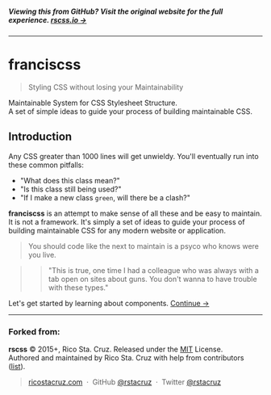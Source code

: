 ##### Viewing this from GitHub? Visit the original website for the full experience. **[rscss.io →](http://rscss.io)**
<!-- {h5: style='display:none'} -->

----
<!-- {hr: style='display:none'} -->

# franciscss

<!-- {h1:.massive-header.-with-tagline} -->

> Styling CSS without losing your Maintainability

Maintainable System for CSS Stylesheet Structure.<br>
A set of simple ideas to guide your process of building maintainable CSS.

Introduction
------------

Any CSS greater than 1000 lines will get unwieldy. You'll eventually run into these common pitfalls:

* "What does this class mean?"
* "Is this class still being used?"
* "If I make a new class `green`, will there be a clash?"

**franciscss** is an attempt to make sense of all these and be easy to maintain.
It is not a framework. It's simply a set of ideas to guide your process of building maintainable CSS for any modern website or application.


> You should code like the next to maintain is a psyco who knows were you live.

> > "This is true, one time I had a colleague who was always with a tab open on sites about guns.
You don't wanna to have trouble with these types."


Let's get started by learning about components.
[Continue →](docs/components.md)
<!-- {p:.pull-box} -->

----
<!-- {hr: style='display:none'} -->

### Forked from:

**rscss** © 2015+, Rico Sta. Cruz. Released under the [MIT] License.<br>
Authored and maintained by Rico Sta. Cruz with help from contributors ([list][contributors]).
<!-- {p: style='display:none'} -->

> [ricostacruz.com](http://ricostacruz.com) &nbsp;&middot;&nbsp;
> GitHub [@rstacruz](https://github.com/rstacruz) &nbsp;&middot;&nbsp;
> Twitter [@rstacruz](https://twitter.com/rstacruz)
<!-- {blockquote: style='display:none'} -->

[MIT]: http://mit-license.org/
[contributors]: http://github.com/rstacruz/rscss/contributors
